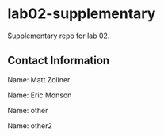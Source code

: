 # lab02-supplementary
Supplementary repo for lab 02.

## Contact Information

Name: Matt Zollner

Name: Eric Monson

Name: other

Name: other2
